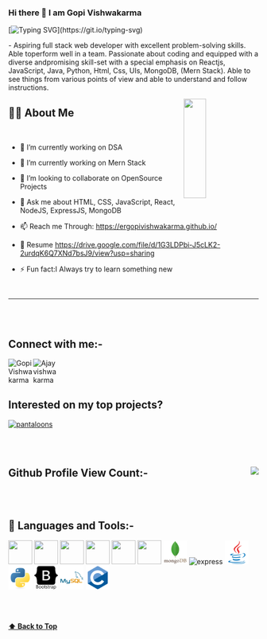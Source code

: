 ### Hi there 👋 I am Gopi Vishwakarma

<!-- # Hey all! <img src= "https://media2.giphy.com/media/Lm5hxmmI6ucOQGfjKj/giphy.gif?cid=6c09b952o9xti0m387z597k2xqipch3qmqjydym98oef87ve&rid=giphy.gif&ct=s" width= "30" height= "30"> <img src= "https://media.tenor.com/images/2adfe94e69139f3e22623b61d375a7a7/tenor.gif" width= "30" height= "30"> -->

 
 [![Typing SVG](https://readme-typing-svg.herokuapp.com?font=Architects+Daughter&color=22EBF7&size=25&center=false&lines=hey!+its+Gopi;Full+stack+web+developer...)](https://git.io/typing-svg)
 
 <p>- Aspiring full stack web developer with excellent problem-solving skills. Able toperform well in a team. Passionate about coding and equipped with a diverse andpromising skill-set with a special emphasis on Reactjs, JavaScript, Java, Python, Html, Css, UIs, MongoDB, (Mern Stack). Able to see things from various points of view and able to understand and follow instructions.</p>

 

<img src="https://camo.githubusercontent.com/992babdffd8c74a1502de375fbdf7e4d54773242/68747470733a2f2f6d656469612e67697068792e636f6d2f6d656469612f53576f536b4e36447854737a71494b4571762f67697068792e676966"  align="right" width="30%" height="200px" />


## 🙋‍♂️ About Me


</br>

- 🔭 I’m currently working on DSA

- 🌱 I’m currently working on Mern Stack

- 👯 I’m looking to collaborate on OpenSource Projects

- 💬 Ask me about HTML, CSS, JavaScript, React, NodeJS, ExpressJS, MongoDB

- 📫 Reach me Through: https://ergopivishwakarma.github.io/ 

- 📄 Resume https://drive.google.com/file/d/1G3LDPbi-J5cLK2-2urdqK6Q7XNd7bsJ9/view?usp=sharing

- ⚡ Fun fact:I Always try to learn something new 





</br>
<hr>
</br>
</br>

## Connect with me:-
<p align="left">

<a href="#" target="_blank" rel="noopener">
  <img align="left" alt="Gopi Vishwakarma" | Twitter" width="50px" color="blue" src="https://img.icons8.com/fluency/344/twitter.png" />
</a>
 
<a href="https://www.linkedin.com/in/gopi-vishwakarma-95b325250/" target="_blank" rel="noopener" >
  <img align="left" alt="Ajay vishwakarma" width="50px" src="https://img.icons8.com/nolan/2x/linkedin.png" />
</a>




<br />
<br />
<br />                                                                                                                     

## Interested on my top projects?

<p>
<a href="https://lustrous-gumption-92216f.netlify.app/" target="_blank" ><img src="https://img.etimg.com/thumb/msid-59738992,width-640,resizemode-4,imgsize-25499/amazon.jpg" alt="pantaloons" width="150px" height="70px"/></a>

</p>

</br>
</br>

## Github Profile View Count:- <img align="right" src="https://profile-counter.glitch.me/Coolasid/count.svg" />

</br>
</br>


## 🚀 Languages and Tools:-

<p align="left"> 
   <img src="https://img.icons8.com/color/48/000000/html-5.png" width="48" height="48" margin-left="20px"/>  
   <img src="https://img.icons8.com/color/48/000000/css3.png" width="48" height="48" margin-left="20px"/>
   <img src="https://img.icons8.com/color/48/000000/javascript.png" width="48" height="48" margin-left="20px"/>
   <img src="https://img.icons8.com/color/48/000000/react-native.png" width="48" height="48" margin-left="20px"/>  
   <img src="https://img.icons8.com/color/48/000000/redux.png" width="48" height="48" margin-left="20px"/> 
   <img src="https://img.icons8.com/color/48/000000/nodejs.png" width="48" height="48" margin-left="20px"/>
   <img src="https://raw.githubusercontent.com/devicons/devicon/master/icons/mongodb/mongodb-original-wordmark.svg" alt="mongodb" width="48" height="48" margin-left="20px"/>
   <img src="https://user-images.githubusercontent.com/11978772/40430986-a0eb7b92-5e63-11e8-80eb-43fe07f664a6.png" alt="express" width="60" height="48" margin-left="20px"/> 
   <img src="https://raw.githubusercontent.com/devicons/devicon/master/icons/java/java-original.svg" width="48" height="48" margin-left="20px"/> 
   <img src="https://raw.githubusercontent.com/devicons/devicon/master/icons/python/python-original.svg" width="48" height="48" margin-left="20px"/>                                <img src="https://raw.githubusercontent.com/devicons/devicon/master/icons/bootstrap/bootstrap-plain-wordmark.svg" width="48" height="48" margin-left="20px"/>                    <img src="https://raw.githubusercontent.com/devicons/devicon/master/icons/mysql/mysql-original-wordmark.svg" width="48" height="48" margin-left="20px"/>                 
   <img src="https://raw.githubusercontent.com/devicons/devicon/master/icons/c/c-original.svg" width="48" height="48" margin-left="20px"/>  
     
</p>

</br>
</br>

**[⬆ Back to Top](#Hi-there-👋-I-am-Gopi-Vishwakarma)**

